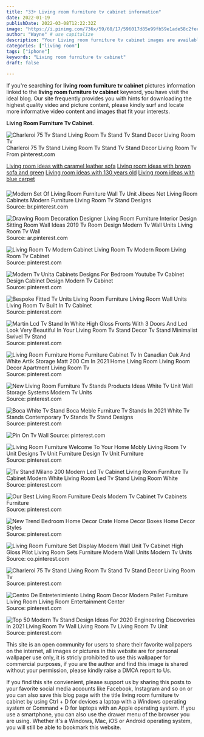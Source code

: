```yaml
---
title: "33+ Living room furniture tv cabinet information"
date: 2022-01-19
publishDate: 2022-03-08T12:22:32Z
image: "https://i.pinimg.com/736x/59/60/17/596017d85e99fb59e1ade58c2fee0afd.jpg"
author: "Wayne" # use capitalize
description: "Your Living room furniture tv cabinet images are available in this site. Living room furniture tv cabinet are a topic that is being searched for and liked by netizens now. You can Find and Download the Living room furniture tv cabinet files here. Find and Download all royalty-free photos and vectors."
categories: ["living room"]
tags: ["iphone"]
keywords: "Living room furniture tv cabinet"
draft: false

---
```


If you're searching for **living room furniture tv cabinet** pictures information linked to the **living room furniture tv cabinet** keyword, you have visit the ideal  blog.  Our site frequently  provides you with  hints  for downloading  the highest  quality video and picture  content, please kindly surf and locate more informative video content and images  that fit your interests.

**Living Room Furniture Tv Cabinet**. 

![Charleroi 75 Tv Stand Living Room Tv Stand Tv Stand Decor Living Room Tv](https://i.pinimg.com/originals/89/49/5e/89495e74167b84ef28790905de04aa9d.jpg "Charleroi 75 Tv Stand Living Room Tv Stand Tv Stand Decor Living Room Tv")
Charleroi 75 Tv Stand Living Room Tv Stand Tv Stand Decor Living Room Tv From pinterest.com

[Living room ideas with caramel leather sofa](/living-room-ideas-with-caramel-leather-sofa/)
[Living room ideas with brown sofa and green](/living-room-ideas-with-brown-sofa-and-green/)
[Living room ideas with 130 years old](/living-room-ideas-with-130-years-old/)
[Living room ideas with blue carpet](/living-room-ideas-with-blue-carpet/)



### 

 


![Modern Set Of Living Room Furniture Wall Tv Unit Jibees Net Living Room Cabinets Modern Furniture Living Room Tv Stand Designs](https://i.pinimg.com/originals/9d/a5/17/9da51767d265fc0fef58879ac75ca167.jpg "Modern Set Of Living Room Furniture Wall Tv Unit Jibees Net Living Room Cabinets Modern Furniture Living Room Tv Stand Designs")
Source: br.pinterest.com

 

![Drawing Room Decoration Designer Living Room Furniture Interior Design Sitting Room Wall Ideas 2019 Tv Room Design Modern Tv Wall Units Living Room Tv Wall](https://i.pinimg.com/736x/90/05/a4/9005a43e054617f4f4db57553cb9dfdf.jpg "Drawing Room Decoration Designer Living Room Furniture Interior Design Sitting Room Wall Ideas 2019 Tv Room Design Modern Tv Wall Units Living Room Tv Wall")
Source: ar.pinterest.com

 

![Living Room Tv Modern Cabinet Living Room Tv Modern Room Living Room Tv Cabinet](https://i.pinimg.com/564x/55/a0/3a/55a03abfac032fa41f03e1f1810ffd84.jpg "Living Room Tv Modern Cabinet Living Room Tv Modern Room Living Room Tv Cabinet")
Source: pinterest.com

 

![Modern Tv Unita Cabinets Designs For Bedroom Youtube Tv Cabinet Design Cabinet Design Modern Tv Cabinet](https://i.ytimg.com/vi/nZxUhN1Iilk/maxresdefault.jpg "Modern Tv Unita Cabinets Designs For Bedroom Youtube Tv Cabinet Design Cabinet Design Modern Tv Cabinet")
Source: pinterest.com

 

![Bespoke Fitted Tv Units Living Room Furniture Living Room Wall Units Living Room Tv Built In Tv Cabinet](https://i.pinimg.com/originals/e3/8e/e6/e38ee622085d93d8375230191bd0899f.jpg "Bespoke Fitted Tv Units Living Room Furniture Living Room Wall Units Living Room Tv Built In Tv Cabinet")
Source: pinterest.com

 

![Martin Lcd Tv Stand In White High Gloss Fronts With 3 Doors And Led Look Very Beautiful In Your Living Room Tv Stand Decor Tv Stand Minimalist Swivel Tv Stand](https://i.pinimg.com/originals/ea/98/d4/ea98d4b1da643bd24bdab2550ada3f3e.jpg "Martin Lcd Tv Stand In White High Gloss Fronts With 3 Doors And Led Look Very Beautiful In Your Living Room Tv Stand Decor Tv Stand Minimalist Swivel Tv Stand")
Source: pinterest.com

 

![Living Room Furniture Home Furniture Cabinet Tv In Canadian Oak And White Artik Storage Matt 200 Cm In 2021 Home Living Room Living Room Decor Apartment Living Room Tv](https://i.pinimg.com/originals/3c/0a/49/3c0a496c8fe87ef0520f62f826b09d54.jpg "Living Room Furniture Home Furniture Cabinet Tv In Canadian Oak And White Artik Storage Matt 200 Cm In 2021 Home Living Room Living Room Decor Apartment Living Room Tv")
Source: pinterest.com

 

![New Living Room Furniture Tv Stands Products Ideas White Tv Unit Wall Storage Systems Modern Tv Units](https://i.pinimg.com/474x/a8/0e/5a/a80e5a97ce494cb17589f28371eb8b4e.jpg "New Living Room Furniture Tv Stands Products Ideas White Tv Unit Wall Storage Systems Modern Tv Units")
Source: pinterest.com

 

![Boca White Tv Stand Boca Meble Furniture Tv Stands In 2021 White Tv Stands Contemporary Tv Stands Tv Stand Designs](https://i.pinimg.com/originals/2c/c3/17/2cc3175bce73b2e643ede5720a729c0f.jpg "Boca White Tv Stand Boca Meble Furniture Tv Stands In 2021 White Tv Stands Contemporary Tv Stands Tv Stand Designs")
Source: pinterest.com

 

![Pin On Tv Wall](https://i.pinimg.com/originals/cf/e5/fb/cfe5fbf5a0a345cec17370e20d77ef77.jpg "Pin On Tv Wall")
Source: pinterest.com

 

![Living Room Furniture Welcome To Your Home Mobly Living Room Tv Unit Designs Tv Unit Furniture Design Tv Unit Furniture](https://i.pinimg.com/736x/d5/3b/c3/d53bc3253ce09d1a4a92c38239d34efb.jpg "Living Room Furniture Welcome To Your Home Mobly Living Room Tv Unit Designs Tv Unit Furniture Design Tv Unit Furniture")
Source: pinterest.com

 

![Tv Stand Milano 200 Modern Led Tv Cabinet Living Room Furniture Tv Cabinet Modern White Living Room Led Tv Stand Living Room White](https://i.pinimg.com/originals/0b/e6/20/0be6202e7496115eeae724ac91e2891c.jpg "Tv Stand Milano 200 Modern Led Tv Cabinet Living Room Furniture Tv Cabinet Modern White Living Room Led Tv Stand Living Room White")
Source: pinterest.com

 

![Our Best Living Room Furniture Deals Modern Tv Cabinet Tv Cabinets Furniture](https://i.pinimg.com/474x/9c/76/db/9c76dbe8bfa8a80a55b7c25b0fed667f.jpg "Our Best Living Room Furniture Deals Modern Tv Cabinet Tv Cabinets Furniture")
Source: pinterest.com

 

![New Trend Bedroom Home Decor Crate Home Decor Boxes Home Decor Styles](https://i.pinimg.com/736x/ac/70/79/ac7079ca4eba0a9a33e628ec37afbad3.jpg "New Trend Bedroom Home Decor Crate Home Decor Boxes Home Decor Styles")
Source: pinterest.com

 

![Living Room Furniture Set Display Modern Wall Unit Tv Cabinet High Gloss Pilot Living Room Sets Furniture Modern Wall Units Modern Tv Units](https://i.pinimg.com/originals/27/17/0c/27170c63aedf6dc53073612ff4110931.jpg "Living Room Furniture Set Display Modern Wall Unit Tv Cabinet High Gloss Pilot Living Room Sets Furniture Modern Wall Units Modern Tv Units")
Source: co.pinterest.com

 

![Charleroi 75 Tv Stand Living Room Tv Stand Tv Stand Decor Living Room Tv](https://i.pinimg.com/originals/89/49/5e/89495e74167b84ef28790905de04aa9d.jpg "Charleroi 75 Tv Stand Living Room Tv Stand Tv Stand Decor Living Room Tv")
Source: pinterest.com

 

![Centro De Entretenimiento Living Room Decor Modern Pallet Furniture Living Room Living Room Entertainment Center](https://i.pinimg.com/564x/87/5c/34/875c341070b26cfff3c4fa4fa27a6081.jpg "Centro De Entretenimiento Living Room Decor Modern Pallet Furniture Living Room Living Room Entertainment Center")
Source: pinterest.com

 

![Top 50 Modern Tv Stand Design Ideas For 2020 Engineering Discoveries In 2021 Living Room Tv Wall Living Room Tv Living Room Tv Unit](https://i.pinimg.com/736x/59/60/17/596017d85e99fb59e1ade58c2fee0afd.jpg "Top 50 Modern Tv Stand Design Ideas For 2020 Engineering Discoveries In 2021 Living Room Tv Wall Living Room Tv Living Room Tv Unit")
Source: pinterest.com

 

This site is an open community for users to share their favorite wallpapers on the internet, all images or pictures in this website are for personal wallpaper use only, it is stricly prohibited to use this wallpaper for commercial purposes, if you are the author and find this image is shared without your permission, please kindly raise a DMCA report to Us.

If you find this site convienient, please support us by sharing this posts to your favorite social media accounts like Facebook, Instagram and so on or you can also save this blog page with the title living room furniture tv cabinet by using Ctrl + D for devices a laptop with a Windows operating system or Command + D for laptops with an Apple operating system. If you use a smartphone, you can also use the drawer menu of the browser you are using. Whether it's a Windows, Mac, iOS or Android operating system, you will still be able to bookmark this website.
